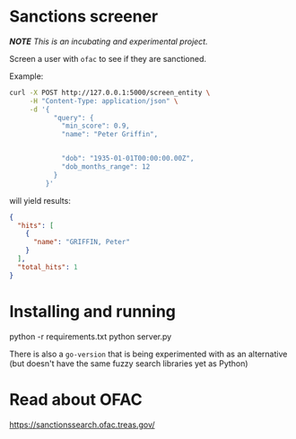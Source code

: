 # Sanctions screener

*__NOTE__ This is an incubating and experimental project.*

Screen a user with `ofac` to see if they are sanctioned. 


Example: 

```sh
curl -X POST http://127.0.0.1:5000/screen_entity \
     -H "Content-Type: application/json" \
     -d '{
           "query": {
             "min_score": 0.9,
             "name": "Peter Griffin",


             "dob": "1935-01-01T00:00:00.00Z",
             "dob_months_range": 12
           }
         }'
```

will yield results: 

```json
{
  "hits": [
    {
      "name": "GRIFFIN, Peter"
    }
  ],
  "total_hits": 1
}
```

# Installing and running

python -r requirements.txt
python server.py

There is also a `go-version` that is being experimented with as an alternative (but doesn't have the same fuzzy search libraries yet as Python)

# Read about OFAC

https://sanctionssearch.ofac.treas.gov/
